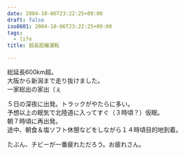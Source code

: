 ```yaml
---
date: 2004-10-06T23:22:25+09:00
draft: false
iso8601: 2004-10-06T23:22:25+09:00
tags:
  - life
title: 超長距離運転

---
```


<div class="entry-body">
  <p>総延長600km超。<br />
    大阪から新潟まで走り抜けました。<br />
    一家総出の家出（ぇ</p>

  <p>５日の深夜に出発。トラックがやたらに多い。<br />
    予想以上の眠気で北陸道に入ってすぐ（３時頃？）仮眠。<br />
    朝７時頃に再出発。<br />
    途中、朝食＆塩ソフト休憩などをしながら１４時頃目的地到着。</p>

  <p>たぶん、チビーが一番疲れただろう。お疲れさん。</p>
</div>
